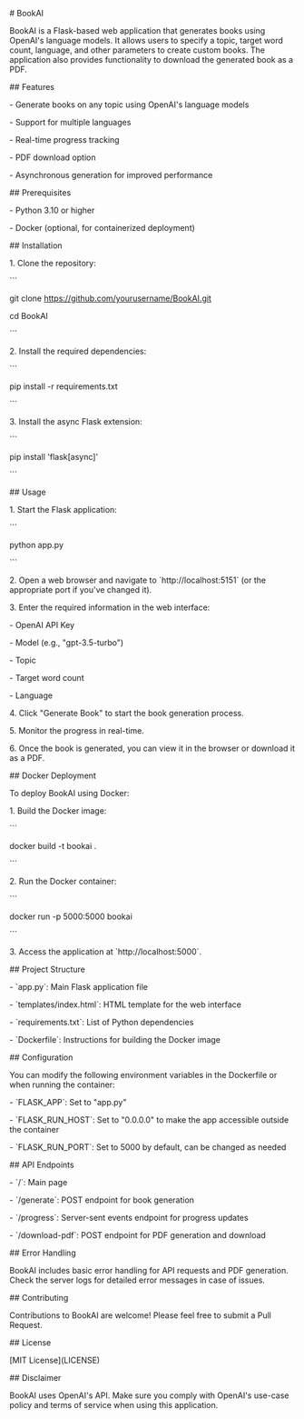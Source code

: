 \# BookAI

BookAI is a Flask-based web application that generates books using OpenAI's language models. It allows users to specify a topic, target word count, language, and other parameters to create custom books. The application also provides functionality to download the generated book as a PDF.

\## Features

\- Generate books on any topic using OpenAI's language models

\- Support for multiple languages

\- Real-time progress tracking

\- PDF download option

\- Asynchronous generation for improved performance

\## Prerequisites

\- Python 3.10 or higher

\- Docker (optional, for containerized deployment)

\## Installation

1\. Clone the repository:

\`\`\`

git clone https://github.com/yourusername/BookAI.git

cd BookAI

\`\`\`

2\. Install the required dependencies:

\`\`\`

pip install -r requirements.txt

\`\`\`

3\. Install the async Flask extension:

\`\`\`

pip install 'flask\[async\]'

\`\`\`

\## Usage

1\. Start the Flask application:

\`\`\`

python app.py

\`\`\`

2\. Open a web browser and navigate to \`http://localhost:5151\` (or the appropriate port if you've changed it).

3\. Enter the required information in the web interface:

\- OpenAI API Key

\- Model (e.g., "gpt-3.5-turbo")

\- Topic

\- Target word count

\- Language

4\. Click "Generate Book" to start the book generation process.

5\. Monitor the progress in real-time.

6\. Once the book is generated, you can view it in the browser or download it as a PDF.

\## Docker Deployment

To deploy BookAI using Docker:

1\. Build the Docker image:

\`\`\`

docker build -t bookai .

\`\`\`

2\. Run the Docker container:

\`\`\`

docker run -p 5000:5000 bookai

\`\`\`

3\. Access the application at \`http://localhost:5000\`.

\## Project Structure

\- \`app.py\`: Main Flask application file

\- \`templates/index.html\`: HTML template for the web interface

\- \`requirements.txt\`: List of Python dependencies

\- \`Dockerfile\`: Instructions for building the Docker image

\## Configuration

You can modify the following environment variables in the Dockerfile or when running the container:

\- \`FLASK\_APP\`: Set to "app.py"

\- \`FLASK\_RUN\_HOST\`: Set to "0.0.0.0" to make the app accessible outside the container

\- \`FLASK\_RUN\_PORT\`: Set to 5000 by default, can be changed as needed

\## API Endpoints

\- \`/\`: Main page

\- \`/generate\`: POST endpoint for book generation

\- \`/progress\`: Server-sent events endpoint for progress updates

\- \`/download-pdf\`: POST endpoint for PDF generation and download

\## Error Handling

BookAI includes basic error handling for API requests and PDF generation. Check the server logs for detailed error messages in case of issues.

\## Contributing

Contributions to BookAI are welcome! Please feel free to submit a Pull Request.

\## License

\[MIT License\](LICENSE)

\## Disclaimer

BookAI uses OpenAI's API. Make sure you comply with OpenAI's use-case policy and terms of service when using this application.